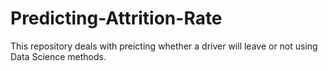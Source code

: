 # Predicting-Attrition-Rate
This repository deals with preicting whether a driver will leave or not using Data Science methods.
